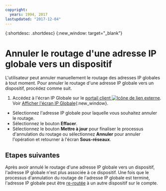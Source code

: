 ```yaml
---
copyright:
  years: 1994, 2017
lastupdated: "2017-12-04"
---
```

{:shortdesc: .shortdesc}
{:new_window: target="_blank"}

# Annuler le routage d'une adresse IP globale vers un dispositif

L'utilisateur peut annuler manuellement le routage des adresses IP globales à tout moment. Pour annuler le routage d'une adresse IP globale vers un dispositif, procédez comme suit.

1. Accédez à l'écran IP Globale sur le [portail client ![Icône de lien externe](../../icons/launch-glyph.svg "Icône de lien externe")](https://control.softlayer.com/). Voir [Afficher l'écran IP Globale](display-global-ip-screen.html){:new_window}.
* Sélectionnez l'adresse IP globale pour laquelle vous souhaitez annuler le routage.
* Sélectionnez le bouton **Effacer**.
* Sélectionnez le bouton **Mettre à jour** pour finaliser le processus d'annulation du routage ou sélectionnez **Annuler** pour annuler l'opération et retourner à l'écran **Sous-réseaux**.

## Etapes suivantes

Après avoir annulé le routage d'une adresse IP globale vers un dispositif, l'adresse IP globale n'est plus associée à ce dispositif. Une fois que le processus d'annulation du routage de l'adresse IP globale est terminé, l'adresse IP globale peut être [re-routée](route-global-ip-to-device.html) à un autre dispositif sur le compte.
